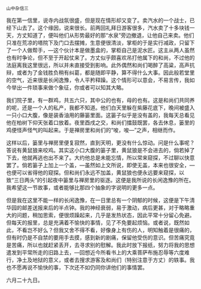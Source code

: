     山中杂信三 

   我在第一信里，说寺内战氛很盛，但是现在情形却又变了。卖汽水的一个战士，已经下山去了。这个缘因，说来很长。前两回礼拜日游客很多，汽水卖了十多块钱一天，方丈知道了，便叫他们从形势最好的那“水泉”旁边撤退，让他自己来卖。他们只准在荒凉的塔院下及门口去摆摊，生意便很清淡，掌柜的于是实行减政，只留下了一个人做帮手，—这个伙计本是做墨盒的，掌柜自己是泥水匠。这主从两人虽然也有时争论，但不至于开起仗来了。方丈似乎颇喜欢吊打他属下的和尚，不过他的法庭离我这里很远，所以并未直接受到影响。此外偶然和尚们喝醉了高粱，高声抗辩，或者为了金钱胜负稍有纠葛，都是随即平静，算不得什么大事。因此般若堂里的空气，近来很是长闲逸豫，令人平矜释躁。这个情形可以意会，不易言传，我如今举出一件琐事来做个象征，你或者可以知其大略。

   我们院子里，有一群鸡，共五六只，其中公的也有，母的也有。这是和尚们共同养的呢，还是一个人的私产，我都不知道。他们白天里躲在紫藤花底下，晚间被盛入一只小口大腹，像是装香油用的藤篓里面。这篓子似乎是没有盖的，我每天总看见他在柏树下仰天张着口放着。夜里酉戌之交，和尚们擂鼓既罢，各去休息，篓里的鸡便怪声怪气的叫起来。于是禅房里和尚们的“唆，唆—”之声，相继而作。

   这样以后，篓里与禅房里便复寂然，直到天明，更没有什么惊动。问是什么事呢？答说有黄鼠狼来咬鸡。其实这小口大腹的篓子里，黄鼠狼是不会进去的，倘若掉了下去，他就再逃也出不来了。大约他总是未能忘情，所以常来窥探，不过聊以快意罢了。倘若篓子上加上一个盖，—虽然如上文所说，即使无盖，本来也很安全，—也便可以省得他的窥探。但和尚们永远不加盖，黄鼠狼也便永远要来窥探，以致“三日两头”的引起夜中篓里与禅房里的驱逐。这便是我所说的长闲逸豫的所在。我希望这一节故事，或者能够比那四个抽象的字说明的更多一点。

   但是我在这里不能一样的长闲逸豫，在一日里总有一个阴郁的时候，这便是下午清华园的邮差送报来后的半点钟。我的神经衰弱，易于激动，病后更甚，对于略略重大的问题，稍加思索，便很烦躁起来，几乎是发热状态，因此平常十分留心免避。但每天的报里，总是充满着不愉快的事情，见了不免要起烦恼。或者说，既然如此，不看岂不好么？但我又舍不得不看，好像身上有伤的人，明知触着是很痛的，但有时仍是不自禁的要用手去摸，感到新的剧痛，保留他受伤的意识。但苦痛究竟是苦痛，所以也就赶紧丢开，去寻求别的慰解。我此时放下报纸，努力将我的思想遣发到平常所走的旧路上去，—回想近今所看书上的大乘菩萨布施忍辱等六度难行，净土及地狱的意义，或者去搜求游客及和尚们（特别注意于方丈）的轶事。我也不愿再说不愉快的事，下次还不如仍同你讲他们的事情罢。

   六月二十九日。

